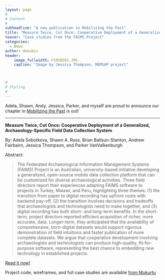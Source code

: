 ```yaml
---
layout: page
#
# Content
#
subheadline: "A new publication in Mobilizing the Past"
title: "Measure Twice, Cut Once: Cooperative Deployment of a Generalized, Archaeology Specific Field Data Collection System"
teaser: "Case studies from the FAIMS Project"
categories:
  - News
author: denubis
header:
    image_fullwidth: P1050591.JPG
    caption: "Image by Jessica Thompson, MEMSAP project" 
    


#
# Styling
#
---
```


Adela, Shawn, Andy, Jessica, Parker, and myself are proud to announce our chapter in [Mobilizing the Past](https://thedigitalpress.org/mobilizing-the-past-for-a-digital-future/) is out!


<hr/>


**Measure Twice, Cut Once: Cooperative Deployment of a Generalized, Archaeology-Specific Field Data Collection System**

By: Adela Sobotkova, Shawn A. Ross, Brian Ballsun-Stanton, Andrew Fairbairn, Jessica Thompson, and Parker VanValkenburgh

Abstract: 

> The Federated Archaeological Information Management Systems (FAIMS) Project is an Australian, university-based initiative developing a generalized, open-source mobile data collection platform that can be customized for diverse archaeological activities. Three field directors report their experiences adapting FAIMS software to projects in Turkey, Malawi, and Peru, highlighting three themes: (1) the transition from paper to digital recording has upfront costs with backend pay-off, (2) the transition involves decisions and tradeoffs that archaeologists and technologists need to make together, and (3) digital recording has both short- and long-term benefits. In the short-term, project directors reported efficient acquisition of richer, more accurate, data. Longer-term, they anticipated that the availability of comprehensive, born-digital datasets would support rigorous demonstration of field intuitions and faster publication of more complete datasets. We argue that cooperative development involving archaeologists and technologists can produce high-quality, fit-for-purpose software, representing the best chance to embedding new technology in established projects.

[Read it now!](/documents/3_2_sobotkova.pdf)

Project code, wireframes, and full case studies are available [from Mukurtu](https://mobilizingthepast.mukurtu.net/collection/32-measure-twice-cut-once-cooperative-deployment-generalized-archaeology-specific-field)